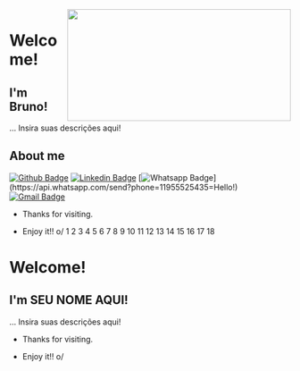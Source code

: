 
<img align="right" width="400" height="200" src="https://38.media.tumblr.com/bee7e5a1304ec557b3b446ba60f0f990/tumblr_ns9g5j3gku1r02u9ko1_400.gif">

# Welcome!

## I'm Bruno!

… Insira suas descrições aqui!


## About me 
[![Github Badge](https://img.shields.io/badge/-Github-000?style=flat-square&logo=Github&logoColor=white&link=link_do_seu_perfil_no_github)](link_do_seu_perfil_no_github)
[![Linkedin Badge](https://img.shields.io/badge/-LinkedIn-blue?style=flat-square&logo=Linkedin&logoColor=white&link=link_do_seu_perfil_no_linkedin)](https://www.linkedin.com/in/bruno-antunes-5a4053204/)
[![Whatsapp Badge](https://img.shields.io/badge/-Whatsapp-4CA143?style=flat-square&labelColor=4CA143&logo=whatsapp&logoColor=white&link=https://api.whatsapp.com/send?phone=seu_telefone_55+DDD+número_de_telefone&text=Hello!)](https://api.whatsapp.com/send?phone=11955525435=Hello!)
[![Gmail Badge](https://img.shields.io/badge/-Gmail-c14438?style=flat-square&logo=Gmail&logoColor=white&link=mailto:seu_email)](mailto:loginobsequio@gmail.com)

- Thanks for visiting. 

- Enjoy it!! o/
1
2
3
4
5
6
7
8
9
10
11
12
13
14
15
16
17
18
 
# Welcome!
 
## I'm SEU NOME AQUI!
 
… Insira suas descrições aqui!

 
- Thanks for visiting. 
 
- Enjoy it!! o/
